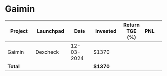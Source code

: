 # Gaimin



<table data-full-width="true"><thead><tr><th width="152">Project</th><th width="138">Launchpad</th><th width="132">Date</th><th width="133">Invested</th><th>Return TGE (%)</th><th>PNL</th><th></th></tr></thead><tbody><tr><td>Gaimin</td><td>Dexcheck</td><td>12-03-2024</td><td>$1370</td><td></td><td></td><td></td></tr><tr><td><strong>Total</strong></td><td></td><td></td><td><strong>$1370</strong></td><td></td><td></td><td></td></tr></tbody></table>

